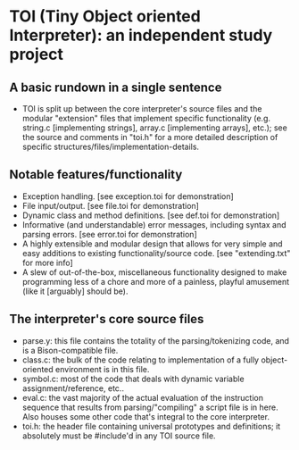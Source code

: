 TOI (Tiny Object oriented Interpreter): an independent study project
====================================================================

A basic rundown in a single sentence
------------------------------------
  * TOI is split up between the core interpreter's source files and the modular "extension" files that implement specific functionality (e.g. string.c [implementing strings], array.c [implementing arrays], etc.); see the source and comments in "toi.h" for a more detailed description of specific structures/files/implementation-details.



Notable features/functionality
------------------------------
  * Exception handling.	[see exception.toi for demonstration]
  * File input/output.	[see file.toi for demonstration]
  * Dynamic class and method definitions.	[see def.toi for demonstration]
  * Informative (and understandable) error messages, including syntax and parsing errors.	[see error.toi for demonstration]
  * A highly extensible and modular design that allows for very simple and easy additions to existing functionality/source code.	[see "extending.txt" for more info]
  * A slew of out-of-the-box, miscellaneous functionality designed to make programming less of a chore and more of a painless, playful amusement (like it [arguably] should be).



The interpreter's core source files
-----------------------------------
  * parse.y: this file contains the totality of the parsing/tokenizing code, and is a Bison-compatible file.
  * class.c: the bulk of the code relating to implementation of a fully object-oriented environment is in this file.
  * symbol.c: most of the code that deals with dynamic variable assignment/reference, etc..
  * eval.c: the vast majority of the actual evaluation of the instruction sequence that results from parsing/"compiling" a script file is in here.  Also houses some other code that's integral to the core interpreter.
  * toi.h: the header file containing universal prototypes and definitions; it absolutely must be #include'd in any TOI source file.
